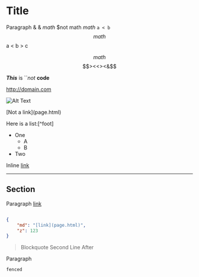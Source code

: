 Title
=====
Paragraph & &amp; $math$ $not math $math$ ``a < b``
$$ math $$
a < b > c

$$ math $$
$$><<><&$$

***This*** is ``*not* **code**

<http://domain.com>

![Alt Text](image.png)

\[Not a link](page.html)

Here is a list:[^foot]
* One
  * A
  * B
* Two

Inline <a href="page.html">link</a>

---

## Section
Paragraph [link](page.html)

```json

{
    "md": "[link](page.html)",
    "z": 123
}

```
> Blockquote
> Second Line
After

Paragraph
```
fenced
```
